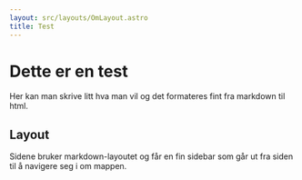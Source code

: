 ```yaml
---
layout: src/layouts/OmLayout.astro
title: Test
---
```


# Dette er en test

Her kan man skrive litt hva man vil og det formateres fint fra markdown til html.

## Layout

Sidene bruker markdown-layoutet og får en fin sidebar som går ut fra siden til å navigere seg i om mappen.